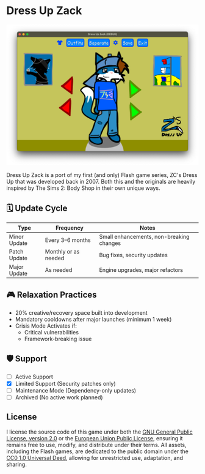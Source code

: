 # Dress Up Zack

![Screenshot](./screenshot.png)

Dress Up Zack is a port of my first (and only) Flash game series, ZC's Dress Up that was developed back in 2007. Both this and the originals are heavily inspired by The Sims 2: Body Shop in their own unique ways.

## 🗓️ Update Cycle

| Type         | Frequency            | Notes                                    |
| ------------ | -------------------- | ---------------------------------------- |
| Minor Update | Every 3–6 months     | Small enhancements, non-breaking changes |
| Patch Update | Monthly or as needed | Bug fixes, security updates              |
| Major Update | As needed            | Engine upgrades, major refactors      |

## 🎮 Relaxation Practices

* 20% creative/recovery space built into development
* Mandatory cooldowns after major launches (minimum 1 week)
* Crisis Mode Activates if:
  * Critical vulnerabilities
  * Framework-breaking issue

## 🛡️ Support

* [ ] Active Support
* [x] Limited Support (Security patches only)
* [ ] Maintenance Mode (Dependency-only updates)
* [ ] Archived (No active work planned)

## License

I license the source code of this game under both the [GNU General Public License, version 2.0](./LICENSE) or the [European Union Public License](./LICENSE_EUPL), ensuring it remains free to use, modify, and distribute under their terms. All assets, including the Flash games, are dedicated to the public domain under the [CC0 1.0 Universal Deed](./ASSET_LICENSE), allowing for unrestricted use, adaptation, and sharing.
